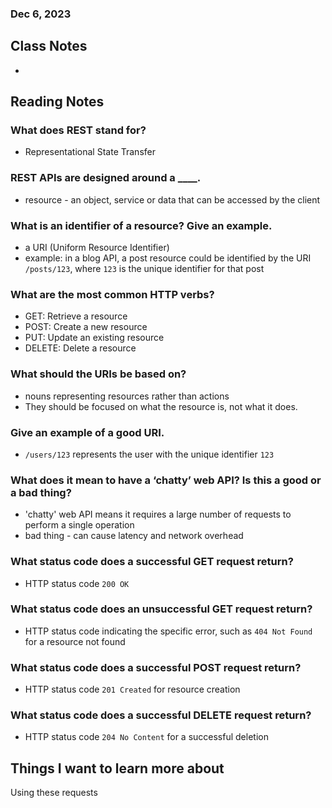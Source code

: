 ### Dec 6, 2023

## Class Notes

-

## Reading Notes

### What does REST stand for?

- Representational State Transfer

### REST APIs are designed around a ____.

- resource - an object, service or data that can be accessed by the client

### What is an identifier of a resource? Give an example.

- a URI (Uniform Resource Identifier)
- example: in a blog API, a post resource could be identified by the URI `/posts/123`, where `123` is the unique identifier for that post

### What are the most common HTTP verbs?
- GET: Retrieve a resource
- POST: Create a new resource
- PUT: Update an existing resource
- DELETE: Delete a resource

### What should the URIs be based on?

- nouns representing resources rather than actions
- They should be focused on what the resource is, not what it does.

### Give an example of a good URI.

- `/users/123` represents the user with the unique identifier `123`

### What does it mean to have a ‘chatty’ web API? Is this a good or a bad thing?

- 'chatty' web API means it requires a large number of requests to perform a single operation
- bad thing - can cause latency and network overhead

### What status code does a successful GET request return?

- HTTP status code `200 OK`

### What status code does an unsuccessful GET request return?

- HTTP status code indicating the specific error, such as `404 Not Found` for a resource not found

### What status code does a successful POST request return?

- HTTP status code `201 Created` for resource creation

### What status code does a successful DELETE request return?

- HTTP status code `204 No Content` for a successful deletion



## Things I want to learn more about
Using these requests
